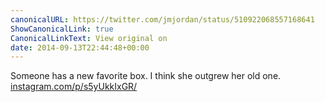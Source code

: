 ```yaml
---
canonicalURL: https://twitter.com/jmjordan/status/510922068557168641
ShowCanonicalLink: true
CanonicalLinkText: View original on
date: 2014-09-13T22:44:48+00:00
---
```

Someone has a new favorite box. I think she outgrew her old one. [instagram.com/p/s5yUkkIxGR/](http://instagram.com/p/s5yUkkIxGR/)